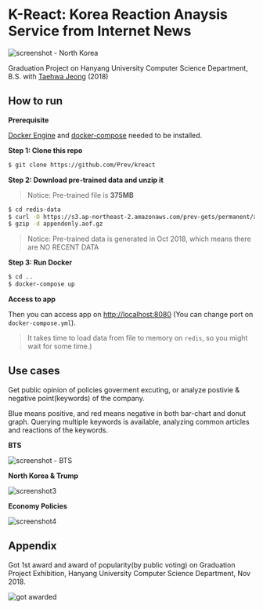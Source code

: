 # K-React: Korea Reaction Anaysis Service from Internet News

![screenshot - North Korea](./images/screenshot1.png)

Graduation Project on Hanyang University Computer Science Department, B.S.
with [Taehwa Jeong](https://github.com/thjeong917) (2018)




## How to run

**Prerequisite**

[Docker Engine](https://docs.docker.com/install/) and [docker-compose](https://docs.docker.com/compose/install/) needed to be installed.



**Step 1: Clone this repo**

```bash
$ git clone https://github.com/Prev/kreact
```



**Step 2: Download pre-trained data and unzip it**

> Notice: Pre-trained file is **375MB**

```bash
$ cd redis-data
$ curl -O https://s3.ap-northeast-2.amazonaws.com/prev-gets/permanent/appendonly.aof.gz
$ gzip -d appendonly.aof.gz
```

> Notice: Pre-trained data is generated in Oct 2018, which means there are NO RECENT DATA



**Step 3: Run Docker**

```bash
$ cd ..
$ docker-compose up
```



**Access to app**

Then you can access app on [http://localhost:8080](http://localhost:8080) (You can change port on `docker-compose.yml`).

> It takes time to load data from file to memory on `redis`, so you might wait for some time.)



## Use cases

Get public opinion of policies goverment excuting, or analyze postivie & negative point(keywords) of the company.

Blue means positive, and red means negative in both bar-chart and donut graph. Querying multiple keywords is available, analyzing common articles and reactions of the keywords.

**BTS**

![screenshot - BTS](./images/screenshot2.png)

**North Korea & Trump**

![screenshot3](./images/screenshot3.png)

**Economy Policies**

![screenshot4](./images/screenshot4.png)

## Appendix

Got 1st award and award of popularity(by public voting) on Graduation Project Exhibition, Hanyang University Computer Science Department, Nov 2018.

![got awarded](./images/awarded.jpg)

